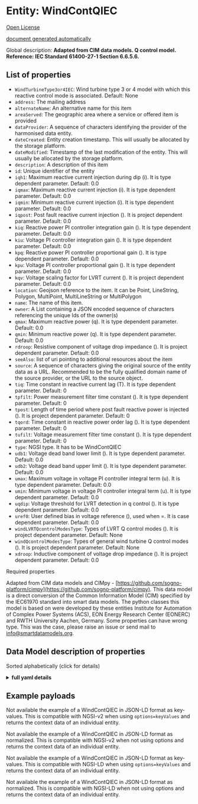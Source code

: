 Entity: WindContQIEC  
====================  
[Open License](https://github.com/smart-data-models//dataModel.EnergyCIM/blob/master/WindContQIEC/LICENSE.md)  
[document generated automatically](https://docs.google.com/presentation/d/e/2PACX-1vTs-Ng5dIAwkg91oTTUdt8ua7woBXhPnwavZ0FxgR8BsAI_Ek3C5q97Nd94HS8KhP-r_quD4H0fgyt3/pub?start=false&loop=false&delayms=3000#slide=id.gb715ace035_0_60)  
Global description: **Adapted from CIM data models. Q control model.  Reference: IEC Standard 61400-27-1 Section 6.6.5.6.**  

## List of properties  

- `WindTurbineType3or4IEC`: Wind turbine type 3 or 4 model with which this reactive control mode is associated. Default: None  - `address`: The mailing address  - `alternateName`: An alternative name for this item  - `areaServed`: The geographic area where a service or offered item is provided  - `dataProvider`: A sequence of characters identifying the provider of the harmonised data entity.  - `dateCreated`: Entity creation timestamp. This will usually be allocated by the storage platform.  - `dateModified`: Timestamp of the last modification of the entity. This will usually be allocated by the storage platform.  - `description`: A description of this item  - `id`: Unique identifier of the entity  - `iqh1`: Maximum reactive current injection during dip (i). It is type dependent parameter. Default: 0.0  - `iqmax`: Maximum reactive current injection (i). It is type dependent parameter. Default: 0.0  - `iqmin`: Minimum reactive current injection (i). It is type dependent parameter. Default: 0.0  - `iqpost`: Post fault reactive current injection (). It is project dependent parameter. Default: 0.0  - `kiq`: Reactive power PI controller integration gain (). It is type dependent parameter. Default: 0.0  - `kiu`: Voltage PI controller integration gain (). It is type dependent parameter. Default: 0.0  - `kpq`: Reactive power PI controller proportional gain (). It is type dependent parameter. Default: 0.0  - `kpu`: Voltage PI controller proportional gain (). It is type dependent parameter. Default: 0.0  - `kqv`: Voltage scaling factor for LVRT current (). It is project dependent parameter. Default: 0.0  - `location`: Geojson reference to the item. It can be Point, LineString, Polygon, MultiPoint, MultiLineString or MultiPolygon  - `name`: The name of this item.  - `owner`: A List containing a JSON encoded sequence of characters referencing the unique Ids of the owner(s)  - `qmax`: Maximum reactive power (q). It is type dependent parameter. Default: 0.0  - `qmin`: Minimum reactive power (q). It is type dependent parameter. Default: 0.0  - `rdroop`: Resistive component of voltage drop impedance (). It is project dependent parameter. Default: 0.0  - `seeAlso`: list of uri pointing to additional resources about the item  - `source`: A sequence of characters giving the original source of the entity data as a URL. Recommended to be the fully qualified domain name of the source provider, or the URL to the source object.  - `tiq`: Time constant in reactive current lag (T). It is type dependent parameter. Default: 0  - `tpfilt`: Power measurement filter time constant (). It is type dependent parameter. Default: 0  - `tpost`: Length of time period where post fault reactive power is injected (). It is project dependent parameter. Default: 0  - `tqord`: Time constant in reactive power order lag (). It is type dependent parameter. Default: 0  - `tufilt`: Voltage measurement filter time constant (). It is type dependent parameter. Default: 0  - `type`: NGSI type. It has to be WindContQIEC  - `udb1`: Voltage dead band lower limit (). It is type dependent parameter. Default: 0.0  - `udb2`: Voltage dead band upper limit (). It is type dependent parameter. Default: 0.0  - `umax`: Maximum voltage in voltage PI controller integral term (u). It is type dependent parameter. Default: 0.0  - `umin`: Minimum voltage in voltage PI controller integral term (u). It is type dependent parameter. Default: 0.0  - `uqdip`: Voltage threshold for LVRT detection in q control (). It is type dependent parameter. Default: 0.0  - `uref0`: User defined bias in voltage reference (), used when  =. It is case dependent parameter. Default: 0.0  - `windLVRTQcontrolModesType`: Types of LVRT Q control modes (). It is project dependent parameter. Default: None  - `windQcontrolModesType`: Types of general wind turbine Q control modes ().  It is project dependent parameter. Default: None  - `xdroop`: Inductive component of voltage drop impedance (). It is project dependent parameter. Default: 0.0    
Required properties  
Adapted from CIM data models and CIMpy - [https://github.com/sogno-platform/cimpy](https://github.com/sogno-platform/cimpy). This data model is a direct conversion of the Common Information Model (CIM) specified by the IEC61970 standard into smart data models. The python classes this model is based on were developed by these entities Institute for Automation of Complex Power Systems (ACS), EON Energy Research Center (EONERC) and RWTH University Aachen, Germany. Some properties can have wrong type. This was the case, please raise an issue or send mail to info@smartdatamodels.org.  
## Data Model description of properties  
Sorted alphabetically (click for details)  
<details><summary><strong>full yaml details</strong></summary>    
```yaml  
WindContQIEC:    
  description: 'Adapted from CIM data models. Q control model.  Reference: IEC Standard 61400-27-1 Section 6.6.5.6.'    
  properties:    
    WindTurbineType3or4IEC:    
      description: 'Wind turbine type 3 or 4 model with which this reactive control mode is associated. Default: None'    
      type: number    
      x-ngsi:    
        model: https://schema.org/Number    
    address:    
      description: 'The mailing address'    
      properties:    
        addressCountry:    
          description: 'Property. The country. For example, Spain. Model:''https://schema.org/addressCountry'''    
          type: string    
        addressLocality:    
          description: 'Property. The locality in which the street address is, and which is in the region. Model:''https://schema.org/addressLocality'''    
          type: string    
        addressRegion:    
          description: 'Property. The region in which the locality is, and which is in the country. Model:''https://schema.org/addressRegion'''    
          type: string    
        postOfficeBoxNumber:    
          description: 'Property. The post office box number for PO box addresses. For example, 03578. Model:''https://schema.org/postOfficeBoxNumber'''    
          type: string    
        postalCode:    
          description: 'Property. The postal code. For example, 24004. Model:''https://schema.org/https://schema.org/postalCode'''    
          type: string    
        streetAddress:    
          description: 'Property. The street address. Model:''https://schema.org/streetAddress'''    
          type: string    
      type: Property    
      x-ngsi:    
        model: https://schema.org/address    
    alternateName:    
      description: 'An alternative name for this item'    
      type: Property    
    areaServed:    
      description: 'The geographic area where a service or offered item is provided'    
      type: Property    
      x-ngsi:    
        model: https://schema.org/Text    
    dataProvider:    
      description: 'A sequence of characters identifying the provider of the harmonised data entity.'    
      type: Property    
    dateCreated:    
      description: 'Entity creation timestamp. This will usually be allocated by the storage platform.'    
      format: date-time    
      type: Property    
    dateModified:    
      description: 'Timestamp of the last modification of the entity. This will usually be allocated by the storage platform.'    
      format: date-time    
      type: Property    
    description:    
      description: 'A description of this item'    
      type: Property    
    id:    
      anyOf: &windcontqiec_-_properties_-_owner_-_items_-_anyof    
        - description: 'Property. Identifier format of any NGSI entity'    
          maxLength: 256    
          minLength: 1    
          pattern: ^[\w\-\.\{\}\$\+\*\[\]`|~^@!,:\\]+$    
          type: string    
        - description: 'Property. Identifier format of any NGSI entity'    
          format: uri    
          type: string    
      description: 'Unique identifier of the entity'    
      type: Property    
    iqh1:    
      description: 'Maximum reactive current injection during dip (i). It is type dependent parameter. Default: 0.0'    
      type: number    
      x-ngsi:    
        model: https://schema.org/Number    
    iqmax:    
      description: 'Maximum reactive current injection (i). It is type dependent parameter. Default: 0.0'    
      type: number    
      x-ngsi:    
        model: https://schema.org/Number    
    iqmin:    
      description: 'Minimum reactive current injection (i). It is type dependent parameter. Default: 0.0'    
      type: number    
      x-ngsi:    
        model: https://schema.org/Number    
    iqpost:    
      description: 'Post fault reactive current injection (). It is project dependent parameter. Default: 0.0'    
      type: number    
      x-ngsi:    
        model: https://schema.org/Number    
    kiq:    
      description: 'Reactive power PI controller integration gain (). It is type dependent parameter. Default: 0.0'    
      type: number    
      x-ngsi:    
        model: https://schema.org/Number    
    kiu:    
      description: 'Voltage PI controller integration gain (). It is type dependent parameter. Default: 0.0'    
      type: number    
      x-ngsi:    
        model: https://schema.org/Number    
    kpq:    
      description: 'Reactive power PI controller proportional gain (). It is type dependent parameter. Default: 0.0'    
      type: number    
      x-ngsi:    
        model: https://schema.org/Number    
    kpu:    
      description: 'Voltage PI controller proportional gain (). It is type dependent parameter. Default: 0.0'    
      type: number    
      x-ngsi:    
        model: https://schema.org/Number    
    kqv:    
      description: 'Voltage scaling factor for LVRT current (). It is project dependent parameter. Default: 0.0'    
      type: number    
      x-ngsi:    
        model: https://schema.org/Number    
    location:    
      description: 'Geojson reference to the item. It can be Point, LineString, Polygon, MultiPoint, MultiLineString or MultiPolygon'    
      oneOf:    
        - description: 'Geoproperty. Geojson reference to the item. Point'    
          properties:    
            bbox:    
              items:    
                type: number    
              minItems: 4    
              type: array    
            coordinates:    
              items:    
                type: number    
              minItems: 2    
              type: array    
            type:    
              enum:    
                - Point    
              type: string    
          required:    
            - type    
            - coordinates    
          title: 'GeoJSON Point'    
          type: object    
        - description: 'Geoproperty. Geojson reference to the item. LineString'    
          properties:    
            bbox:    
              items:    
                type: number    
              minItems: 4    
              type: array    
            coordinates:    
              items:    
                items:    
                  type: number    
                minItems: 2    
                type: array    
              minItems: 2    
              type: array    
            type:    
              enum:    
                - LineString    
              type: string    
          required:    
            - type    
            - coordinates    
          title: 'GeoJSON LineString'    
          type: object    
        - description: 'Geoproperty. Geojson reference to the item. Polygon'    
          properties:    
            bbox:    
              items:    
                type: number    
              minItems: 4    
              type: array    
            coordinates:    
              items:    
                items:    
                  items:    
                    type: number    
                  minItems: 2    
                  type: array    
                minItems: 4    
                type: array    
              type: array    
            type:    
              enum:    
                - Polygon    
              type: string    
          required:    
            - type    
            - coordinates    
          title: 'GeoJSON Polygon'    
          type: object    
        - description: 'Geoproperty. Geojson reference to the item. MultiPoint'    
          properties:    
            bbox:    
              items:    
                type: number    
              minItems: 4    
              type: array    
            coordinates:    
              items:    
                items:    
                  type: number    
                minItems: 2    
                type: array    
              type: array    
            type:    
              enum:    
                - MultiPoint    
              type: string    
          required:    
            - type    
            - coordinates    
          title: 'GeoJSON MultiPoint'    
          type: object    
        - description: 'Geoproperty. Geojson reference to the item. MultiLineString'    
          properties:    
            bbox:    
              items:    
                type: number    
              minItems: 4    
              type: array    
            coordinates:    
              items:    
                items:    
                  items:    
                    type: number    
                  minItems: 2    
                  type: array    
                minItems: 2    
                type: array    
              type: array    
            type:    
              enum:    
                - MultiLineString    
              type: string    
          required:    
            - type    
            - coordinates    
          title: 'GeoJSON MultiLineString'    
          type: object    
        - description: 'Geoproperty. Geojson reference to the item. MultiLineString'    
          properties:    
            bbox:    
              items:    
                type: number    
              minItems: 4    
              type: array    
            coordinates:    
              items:    
                items:    
                  items:    
                    items:    
                      type: number    
                    minItems: 2    
                    type: array    
                  minItems: 4    
                  type: array    
                type: array    
              type: array    
            type:    
              enum:    
                - MultiPolygon    
              type: string    
          required:    
            - type    
            - coordinates    
          title: 'GeoJSON MultiPolygon'    
          type: object    
      type: Geoproperty    
    name:    
      description: 'The name of this item.'    
      type: Property    
    owner:    
      description: 'A List containing a JSON encoded sequence of characters referencing the unique Ids of the owner(s)'    
      items:    
        anyOf: *windcontqiec_-_properties_-_owner_-_items_-_anyof    
        description: 'Property. Unique identifier of the entity'    
      type: Property    
    qmax:    
      description: 'Maximum reactive power (q). It is type dependent parameter. Default: 0.0'    
      type: number    
      x-ngsi:    
        model: https://schema.org/Number    
    qmin:    
      description: 'Minimum reactive power (q). It is type dependent parameter. Default: 0.0'    
      type: number    
      x-ngsi:    
        model: https://schema.org/Number    
    rdroop:    
      description: 'Resistive component of voltage drop impedance (). It is project dependent parameter. Default: 0.0'    
      type: number    
      x-ngsi:    
        model: https://schema.org/Number    
    seeAlso:    
      description: 'list of uri pointing to additional resources about the item'    
      oneOf:    
        - items:    
            format: uri    
            type: string    
          minItems: 1    
          type: array    
        - format: uri    
          type: string    
      type: Property    
    source:    
      description: 'A sequence of characters giving the original source of the entity data as a URL. Recommended to be the fully qualified domain name of the source provider, or the URL to the source object.'    
      type: Property    
    tiq:    
      description: 'Time constant in reactive current lag (T). It is type dependent parameter. Default: 0'    
      type: number    
      x-ngsi:    
        model: https://schema.org/Number    
    tpfilt:    
      description: 'Power measurement filter time constant (). It is type dependent parameter. Default: 0'    
      type: number    
      x-ngsi:    
        model: https://schema.org/Number    
    tpost:    
      description: 'Length of time period where post fault reactive power is injected (). It is project dependent parameter. Default: 0'    
      type: number    
      x-ngsi:    
        model: https://schema.org/Number    
    tqord:    
      description: 'Time constant in reactive power order lag (). It is type dependent parameter. Default: 0'    
      type: number    
      x-ngsi:    
        model: https://schema.org/Number    
    tufilt:    
      description: 'Voltage measurement filter time constant (). It is type dependent parameter. Default: 0'    
      type: number    
      x-ngsi:    
        model: https://schema.org/Number    
    type:    
      description: 'NGSI type. It has to be WindContQIEC'    
      enum:    
        - WindContQIEC    
      type: Property    
    udb1:    
      description: 'Voltage dead band lower limit (). It is type dependent parameter. Default: 0.0'    
      type: number    
      x-ngsi:    
        model: https://schema.org/Number    
    udb2:    
      description: 'Voltage dead band upper limit (). It is type dependent parameter. Default: 0.0'    
      type: number    
      x-ngsi:    
        model: https://schema.org/Number    
    umax:    
      description: 'Maximum voltage in voltage PI controller integral term (u). It is type dependent parameter. Default: 0.0'    
      type: number    
      x-ngsi:    
        model: https://schema.org/Number    
    umin:    
      description: 'Minimum voltage in voltage PI controller integral term (u). It is type dependent parameter. Default: 0.0'    
      type: number    
      x-ngsi:    
        model: https://schema.org/Number    
    uqdip:    
      description: 'Voltage threshold for LVRT detection in q control (). It is type dependent parameter. Default: 0.0'    
      type: number    
      x-ngsi:    
        model: https://schema.org/Number    
    uref0:    
      description: 'User defined bias in voltage reference (), used when  =. It is case dependent parameter. Default: 0.0'    
      type: number    
      x-ngsi:    
        model: https://schema.org/Number    
    windLVRTQcontrolModesType:    
      description: 'Types of LVRT Q control modes (). It is project dependent parameter. Default: None'    
      type: number    
      x-ngsi:    
        model: https://schema.org/Number    
    windQcontrolModesType:    
      description: 'Types of general wind turbine Q control modes ().  It is project dependent parameter. Default: None'    
      type: number    
      x-ngsi:    
        model: https://schema.org/Number    
    xdroop:    
      description: 'Inductive component of voltage drop impedance (). It is project dependent parameter. Default: 0.0'    
      type: number    
      x-ngsi:    
        model: https://schema.org/Number    
  required: []    
  type: object    
```  
</details>    
## Example payloads    
Not available the example of a WindContQIEC in JSON-LD format as key-values. This is compatible with NGSI-v2 when  using `options=keyValues` and returns the context data of an individual entity.  
Not available the example of a WindContQIEC in JSON-LD format as normalized. This is compatible with NGSI-v2 when not using options and returns the context data of an individual entity.  
Not available the example of a WindContQIEC in JSON-LD format as key-values. This is compatible with NGSI-LD when  using `options=keyValues` and returns the context data of an individual entity.  
Not available the example of a WindContQIEC in JSON-LD format as normalized. This is compatible with NGSI-LD when not using options and returns the context data of an individual entity.  
